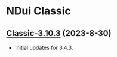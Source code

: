 # NDui Classic

## [Classic-3.10.3](https://github.com/siweia/NDui/tree/Classic-3.10.3) (2023-8-30)

- Initial updates for 3.4.3.